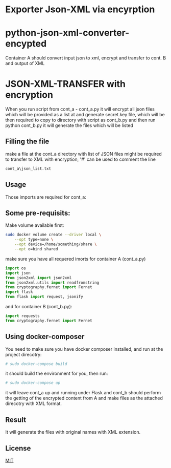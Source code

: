 # Exporter Json-XML via encyrption


# python-json-xml-converter-encypted
Container A should convert input json to xml, encrypt and transfer to cont. B and output of XML

# JSON-XML-TRANSFER with encryption

When you run script from cont_a - cont_a.py it will encrypt all json files which will be provided as a list at and generate secret.key file, which will be then required to copy to directory with script as cont_b.py and then run python cont_b.py it will generate the files which will be listed 

## Filling the file

make a file at the cont_a directory with list of JSON files might be required to transfer to XML with encryption, '#' can be used to comment the line

```bash
cont_a\json_list.txt
```

## Usage
Those imports are required for cont_a:

## Some pre-requisits:
Make volume available first:
```bash
sudo docker volume create --driver local \
    --opt type=none \
    --opt device=/home/something/share \
    --opt o=bind shared
```
make sure you have all requered imorts for container A (cont_a.py)
```python
import os
import json
from json2xml import json2xml
from json2xml.utils import readfromstring
from cryptography.fernet import Fernet
import flask
from flask import request, jsonify
```
and for container B (cont_b.py):

```python
import requests
from cryptography.fernet import Fernet
```

## Using docker-composer
You need to make sure you have docker composer installed, and run at the project direcotry:
```bash
# sudo docker-compose build
```
it should build the environment for you, then run:
```bash
# sudo docker-compose up
```
it will leave cont_a up and running under Flask and cont_b should perform the getting of the encrypted content from A and make files as the attached direcotry with XML format.

## Result
It will generate the files with original names with XML extension. 

## License
[MIT](https://choosealicense.com/licenses/mit/)